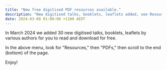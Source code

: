 ```yaml
---
title: "New free digitised PDF resources available."
description: "New digitised talks, booklets, leaflets added, see Resources -> PDFs (bottom of page)"
date: 2024-03-08 01:00:00 +1100 AEDT
---
```


In March 2024 we added 30 new digitised talks, booklets, leaflets by various authors for you to read and download for free.

In the above menu, look for "Resources," then "PDFs," then scroll to the end (bottom) of the page.

Enjoy!